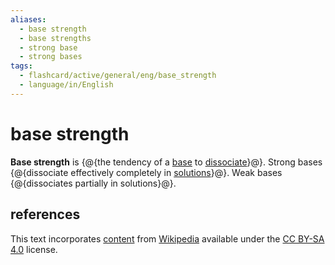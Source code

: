 ```yaml
---
aliases:
  - base strength
  - base strengths
  - strong base
  - strong bases
tags:
  - flashcard/active/general/eng/base_strength
  - language/in/English
---
```


# base strength

__Base strength__ is {@{the tendency of a [base](base.md) to [dissociate](dissociation%20(chemistry).md)}@}. Strong bases {@{dissociate effectively completely in [solutions](solution%20(chemistry).md)}@}. Weak bases {@{dissociates partially in solutions}@}. <!--SR:!2026-08-17,947,330!2027-04-25,1159,350!2028-04-26,1446,350-->

## references

This text incorporates [content](https://en.wikipedia.org/wiki/base_strength) from [Wikipedia](Wikipedia.md) available under the [CC BY-SA 4.0](https://creativecommons.org/licenses/by-sa/4.0/) license.
